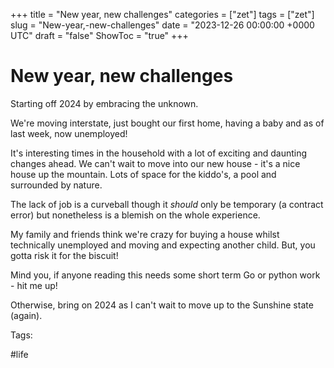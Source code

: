 +++
title = "New year, new challenges"
categories = ["zet"]
tags = ["zet"]
slug = "New-year,-new-challenges"
date = "2023-12-26 00:00:00 +0000 UTC"
draft = "false"
ShowToc = "true"
+++

# New year, new challenges

Starting off 2024 by embracing the unknown.

We're moving interstate, just bought our first home, having a baby and as of
last week, now unemployed!

It's interesting times in the household with a lot of exciting and daunting changes ahead.
We can't wait to move into our new house - it's a nice house up the mountain. Lots of space
for the kiddo's, a pool and surrounded by nature.

The lack of job is a curveball though it *should* only be temporary (a contract error)
but nonetheless is a blemish on the whole experience.

My family and friends think we're crazy for buying a house whilst technically unemployed and moving and 
expecting another child. But, you gotta risk it for the biscuit!

Mind you, if anyone reading this needs some short term Go or python work - hit me up!

Otherwise, bring on 2024 as I can't wait to move up to the Sunshine state (again).

Tags:

  #life
